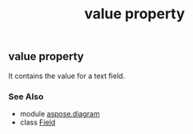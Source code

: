 ﻿---
title: value property
second_title: Aspose.Diagram for Python via .NET API References
description: 
type: docs
weight: 140
url: /python-net/aspose.diagram/field/value/
is_root: false
---

## value property


It contains the value for a text field.

### See Also
* module [aspose.diagram](../../)
* class [Field](/diagram/python-net/aspose.diagram/field)
